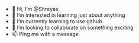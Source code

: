 - 👋 Hi, I’m @Shreyas
- 👀 I’m interested in learning just about anything
- 🌱 I’m currently learning to use github
- 💞️ I’m looking to collaborate on something exciting
- 📫 Ping me with a message

<!---
Shreyasrage5/Shreyasrage5 is a ✨ special ✨ repository because its `README.md` (this file) appears on your GitHub profile.
You can click the Preview link to take a look at your changes.
--->
